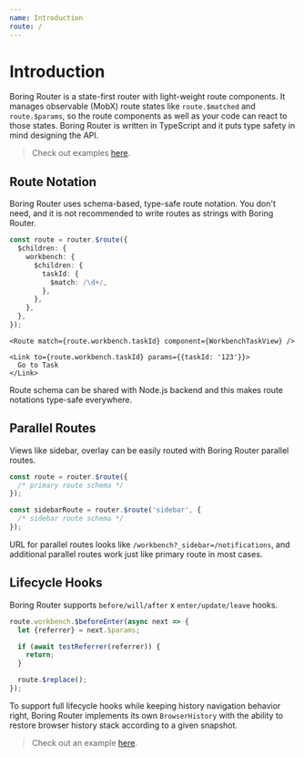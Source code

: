 ```yaml
---
name: Introduction
route: /
---
```


# Introduction

Boring Router is a state-first router with light-weight route components. It manages observable (MobX) route states like `route.$matched` and `route.$params`, so the route components as well as your code can react to those states. Boring Router is written in TypeScript and it puts type safety in mind designing the API.

> Check out examples [here](/examples).

## Route Notation

Boring Router uses schema-based, type-safe route notation. You don't need, and it is not recommended to write routes as strings with Boring Router.

```ts
const route = router.$route({
  $children: {
    workbench: {
      $children: {
        taskId: {
          $match: /\d+/,
        },
      },
    },
  },
});
```

```tsx
<Route match={route.workbench.taskId} component={WorkbenchTaskView} />
```

```tsx
<Link to={route.workbench.taskId} params={{taskId: '123'}}>
  Go to Task
</Link>
```

Route schema can be shared with Node.js backend and this makes route notations type-safe everywhere.

## Parallel Routes

Views like sidebar, overlay can be easily routed with Boring Router parallel routes.

```ts
const route = router.$route({
  /* primary route schema */
});

const sidebarRoute = router.$route('sidebar', {
  /* sidebar route schema */
});
```

URL for parallel routes looks like `/workbench?_sidebar=/notifications`, and additional parallel routes work just like primary route in most cases.

## Lifecycle Hooks

Boring Router supports `before/will/after` x `enter/update/leave` hooks.

```ts
route.workbench.$beforeEnter(async next => {
  let {referrer} = next.$params;

  if (await testReferrer(referrer)) {
    return;
  }

  route.$replace();
});
```

To support full lifecycle hooks while keeping history navigation behavior right, Boring Router implements its own `BrowserHistory` with the ability to restore browser history stack according to a given snapshot.

> Check out an example <a href="https://codesandbox.io/s/github/makeflow/boring-router/tree/master/packages/examples/lifecycle-hooks?file=/main.tsx&amp;expanddevtools=1" target="_blank" >here</a>.

